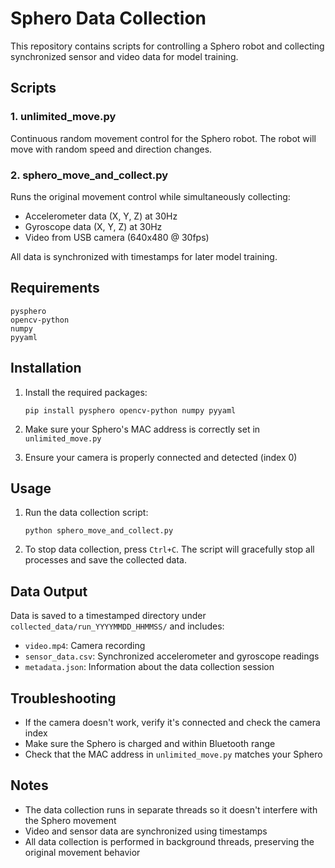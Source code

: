 # Sphero Data Collection

This repository contains scripts for controlling a Sphero robot and collecting synchronized sensor and video data for model training.

## Scripts

### 1. unlimited_move.py
Continuous random movement control for the Sphero robot. The robot will move with random speed and direction changes.

### 2. sphero_move_and_collect.py
Runs the original movement control while simultaneously collecting:
- Accelerometer data (X, Y, Z) at 30Hz
- Gyroscope data (X, Y, Z) at 30Hz
- Video from USB camera (640x480 @ 30fps)

All data is synchronized with timestamps for later model training.

## Requirements

```
pysphero
opencv-python
numpy
pyyaml
```

## Installation

1. Install the required packages:
   ```
   pip install pysphero opencv-python numpy pyyaml
   ```

2. Make sure your Sphero's MAC address is correctly set in `unlimited_move.py`

3. Ensure your camera is properly connected and detected (index 0)

## Usage

1. Run the data collection script:
   ```
   python sphero_move_and_collect.py
   ```

2. To stop data collection, press `Ctrl+C`. The script will gracefully stop all processes and save the collected data.

## Data Output

Data is saved to a timestamped directory under `collected_data/run_YYYYMMDD_HHMMSS/` and includes:

- `video.mp4`: Camera recording
- `sensor_data.csv`: Synchronized accelerometer and gyroscope readings
- `metadata.json`: Information about the data collection session

## Troubleshooting

- If the camera doesn't work, verify it's connected and check the camera index
- Make sure the Sphero is charged and within Bluetooth range
- Check that the MAC address in `unlimited_move.py` matches your Sphero

## Notes

- The data collection runs in separate threads so it doesn't interfere with the Sphero movement
- Video and sensor data are synchronized using timestamps
- All data collection is performed in background threads, preserving the original movement behavior 